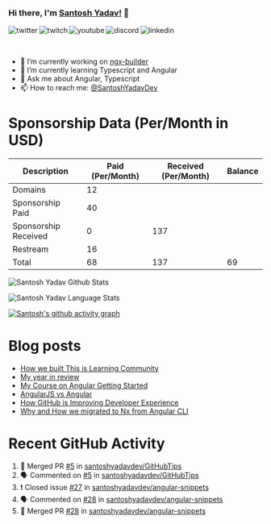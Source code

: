 ### Hi there, I'm [Santosh Yadav!](https://santoshyadav.dev) 👋

<p>
<a href="https://twitter.com/SantoshYadavDev">
   <img align="left" alt="twitter" src="https://img.shields.io/badge/Twitter-1DA1F2?style=for-the-badge&logo=twitter&logoColor=white" />
</a>&nbsp;&nbsp;

<a href="https://www.twitch.tv/santoshyadavdev">
   <img align="left" alt="twitch" src="https://img.shields.io/badge/Twitch-9146FF?style=for-the-badge&logo=twitch&logoColor=white" />
</a>&nbsp;&nbsp;

<a href="https://www.youtube.com/c/TechTalksWithSantosh">
   <img align="left" alt="youtube" src="https://img.shields.io/badge/YouTube-FF0000?style=for-the-badge&logo=youtube&logoColor=white" />
</a>&nbsp;&nbsp;

<a href="https://discord.gg/m6cNkVfXrQ">
   <img align="left" alt="discord" src="https://img.shields.io/badge/Discord-7289DA?style=for-the-badge&logo=discord&logoColor=white" />
</a>&nbsp;&nbsp;

<a href="https://www.linkedin.com/in/santoshyadavdev/">
   <img align="left" alt="linkedin" src="https://img.shields.io/badge/LinkedIn-0077B5?style=for-the-badge&logo=linkedin&logoColor=white" />
</a>
<p/>

<br/>
<p>

- 🔭 I’m currently working on [ngx-builder](https://github.com/ngx-builders)
- 🌱 I’m currently learning Typescript and Angular
- 💬 Ask me about Angular, Typescript
- 📫 How to reach me: [@SantoshYadavDev](https://twitter.com/SantoshYadavDev)

</p>

# Sponsorship Data (Per/Month in USD)

| Description          | Paid (Per/Month) | Received (Per/Month) | Balance |
|----------------------|------------------|----------------------|---------|
| Domains              | 12               |                      |         |
| Sponsorship Paid     | 40               |                      |         |
| Sponsorship Received | 0                | 137                  |         |
| Restream             | 16               |                      |         |
| Total                | 68               | 137                  | 69      |

![Santosh Yadav Github Stats](https://github-readme-stats.vercel.app/api?username=SantoshYadavDev&show_icons=true&include_all_commits=true&theme=radical)

![Santosh Yadav Language Stats](https://github-readme-stats.vercel.app/api/top-langs/?username=SantoshYadavDev&layout=compact&theme=radical)

[![Santosh's github activity graph](https://github-readme-activity-graph.cyclic.app/graph?username=SantoshYadavDev&theme=github-compact)](https://github.com/ashutosh00710/github-readme-activity-graph)

# Blog posts
<!-- BLOG-POST-LIST:START -->
- [How we built This is Learning Community](https://dev.to/this-is-learning/how-we-built-this-is-learning-community-g34)
- [My year in review](https://dev.to/this-is-learning/my-year-in-review-341d)
- [My Course on Angular Getting Started](https://dev.to/santoshyadav198613/my-course-on-angular-getting-started-3jec)
- [AngularJS vs Angular](https://dev.to/this-is-angular/angularjs-vs-angular-1gh6)
- [How GitHub is Improving Developer Experience](https://dev.to/this-is-learning/how-github-is-improving-developer-experience-8jj)
- [Why and How we migrated to Nx from Angular CLI](https://dev.to/this-is-angular/why-and-how-we-migrated-to-nx-from-angular-cli-5a61)
<!-- BLOG-POST-LIST:END -->

# Recent GitHub Activity
<!--START_SECTION:activity-->
1. 🎉 Merged PR [#5](https://github.com/santoshyadavdev/GitHubTips/pull/5) in [santoshyadavdev/GitHubTips](https://github.com/santoshyadavdev/GitHubTips)
2. 🗣 Commented on [#5](https://github.com/santoshyadavdev/GitHubTips/issues/5) in [santoshyadavdev/GitHubTips](https://github.com/santoshyadavdev/GitHubTips)
3. ❗️ Closed issue [#27](https://github.com/santoshyadavdev/angular-snippets/issues/27) in [santoshyadavdev/angular-snippets](https://github.com/santoshyadavdev/angular-snippets)
4. 🗣 Commented on [#28](https://github.com/santoshyadavdev/angular-snippets/issues/28) in [santoshyadavdev/angular-snippets](https://github.com/santoshyadavdev/angular-snippets)
5. 🎉 Merged PR [#28](https://github.com/santoshyadavdev/angular-snippets/pull/28) in [santoshyadavdev/angular-snippets](https://github.com/santoshyadavdev/angular-snippets)
<!--END_SECTION:activity-->
